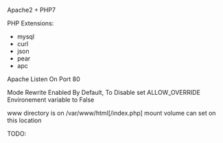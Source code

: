 Apache2 + PHP7

PHP Extensions:
- mysql
- curl
- json
- pear
- apc

Apache Listen On Port 80

Mode Rewrite Enabled By Default, To Disable set ALLOW_OVERRIDE Environement variable to False

www directory is on /var/www/html[/index.php]
mount volume can set on this location


TODO:

